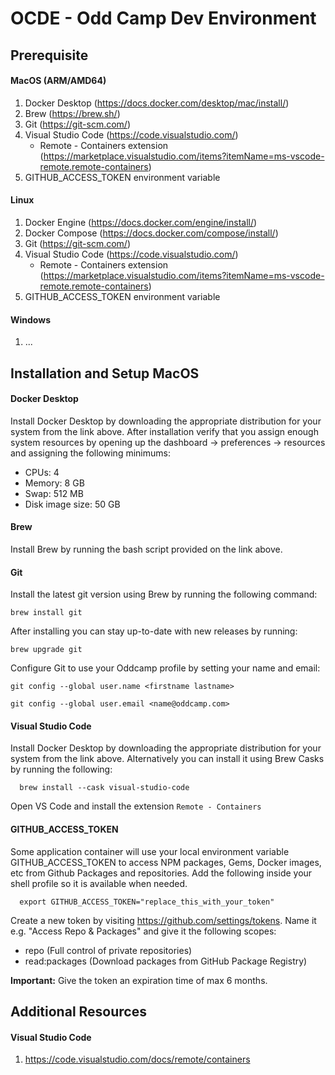 # OCDE - Odd Camp Dev Environment

## Prerequisite

#### MacOS (ARM/AMD64)
1. Docker Desktop (https://docs.docker.com/desktop/mac/install/)
2. Brew (https://brew.sh/)
3. Git (https://git-scm.com/)
4. Visual Studio Code (https://code.visualstudio.com/)
    - Remote - Containers extension (https://marketplace.visualstudio.com/items?itemName=ms-vscode-remote.remote-containers)
5. GITHUB_ACCESS_TOKEN environment variable

#### Linux
1. Docker Engine (https://docs.docker.com/engine/install/)
2. Docker Compose (https://docs.docker.com/compose/install/)
3. Git (https://git-scm.com/)
4. Visual Studio Code (https://code.visualstudio.com/)
    - Remote - Containers extension (https://marketplace.visualstudio.com/items?itemName=ms-vscode-remote.remote-containers)
5. GITHUB_ACCESS_TOKEN environment variable

#### Windows

1. ...


## Installation and Setup MacOS

#### Docker Desktop

Install Docker Desktop by downloading the appropriate distribution for your system from the link above. After installation verify that you assign enough system resources by opening up the dashboard -> preferences -> resources and assigning the following minimums:
  - CPUs: 4
  - Memory: 8 GB
  - Swap: 512 MB
  - Disk image size: 50 GB

#### Brew
Install Brew by running the bash script provided on the link above.

#### Git
Install the latest git version using Brew by running the following command:

```shell
brew install git
```

After installing you can stay up-to-date with new releases by running:

```shell
brew upgrade git
```

Configure Git to use your Oddcamp profile by setting your name and email:

```git config --global user.name <firstname lastname>```

```git config --global user.email <name@oddcamp.com>```

#### Visual Studio Code

Install Docker Desktop by downloading the appropriate distribution for your system from the link above. Alternatively you can install it using Brew Casks by running the following:

```shell
  brew install --cask visual-studio-code
```

Open VS Code and install the extension `Remote - Containers`

#### GITHUB_ACCESS_TOKEN

Some application container will use your local environment variable GITHUB_ACCESS_TOKEN to access NPM packages, Gems, Docker images, etc from Github Packages and repositories. Add the following inside your shell profile so it is available when needed.

```shell
  export GITHUB_ACCESS_TOKEN="replace_this_with_your_token"
```

Create a new token by visiting https://github.com/settings/tokens. Name it e.g. "Access Repo & Packages" and give it the following scopes:
  - repo (Full control of private repositories)
  - read:packages (Download packages from GitHub Package Registry)

**Important:** Give the token an expiration time of max 6 months.

## Additional Resources

#### Visual Studio Code

1. https://code.visualstudio.com/docs/remote/containers
